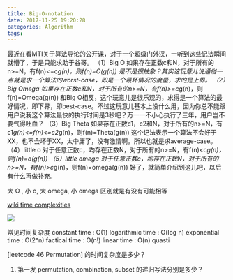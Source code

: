 ```yaml
---
title: Big-O-notation
date: 2017-11-25 19:20:28
categories: Algorithm
tags:
---
```


最近在看MTI关于算法导论的公开课，对于一个超级门外汉，一听到这些记法瞬间就懵了，于是只能求助于谷哥。
（1）Big O
如果存在正数c和N，对于所有的n>=N，有f(n)<=c*g(n)，则f(n)=O(g(n))
是不是很抽象？其实这玩意儿说通俗一点就是求一个算法的worst-case，即是一个最坏情况的度量，求的是上界。
（2）Big Omega
如果存在正数c和N，对于所有的n>=N，有f(n)>=c*g(n)，则f(n)=Omega(g(n))
和Big O相反，这个玩意儿是很乐观的，求得是一个算法的最好情况，即下界，即best-case。不过这玩意儿基本上没什么用，因为你总不能跟用户说我这个算法最快的执行时间是3秒吧？万一一不小心执行了三年，用户岂不要气得吐血？
（3）Big Theta
如果存在正数c1，c2和N，对于所有的n>=N，有c1*g(n)<=f(n)<=c2*g(n)，则f(n)=Theta(g(n))
这个记法表示一个算法不会好于XX，也不会坏于XX，太中庸了，没有激情啊。所以也就是求average-case。
（4）little o
对于任意正数c，均存在正数N，对于所有的n>=N，有f(n)<c*g(n)，则f(n)=o(g(n))
（5）little omega
对于任意正数c，均存在正数N，对于所有的n>=N，有f(n)>c*g(n)，则f(n)=omega(g(n))
好了，就简单介绍到这儿吧，以后有什么再做补充。

大 O , 小 o, 大 omega, 小 omega 区别就是有没有可能相等

[wiki time complexities](https://en.wikipedia.org/wiki/Time_complexity)

![](https://upload.wikimedia.org/wikipedia/commons/thumb/7/7e/Comparison_computational_complexity.svg/512px-Comparison_computational_complexity.svg.png)

常见时间复杂度
constant time : O(1)
logarithmic time : O(log n)
exponential time : O(2^n)
factical time : O(n!)
linear time : O(n)
quasti


[leetcode 46 Permutation] 的时间复杂度是多少？


1. 第一发
permutation, combination, subset 的递归写法分别是多少？


